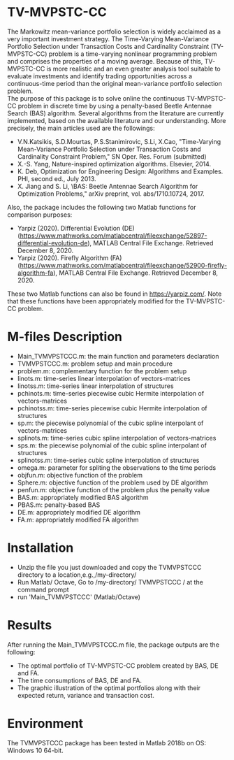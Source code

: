 # TV-MVPSTC-CC
The Markowitz mean-variance portfolio selection is widely acclaimed as a very important investment strategy. The Time-Varying Mean-Variance Portfolio Selection under Transaction Costs and Cardinality Constraint (TV-MVPSTC-CC) problem is a time-varying nonlinear programming problem and comprises the properties of a moving average. Because of this, TV-MVPSTC-CC is more realistic and an even greater analysis tool suitable to evaluate investments and identify trading opportunities across a continuous-time period than the original mean-variance portfolio selection problem.\
The purpose of this package is to solve online the continuous TV-MVPSTC-CC problem in discrete time by using a penalty-based Beetle Antennae Search (BAS) algorithm. Several algorithms from the literature are currently implemented, based on the available literature and our understanding. More precisely, the main articles used are the followings:
* V.N.Katsikis, S.D.Mourtas, P.S.Stanimirovic, S.Li, X.Cao, "Time-Varying Mean-Variance Portfolio Selection under Transaction Costs and Cardinality Constraint Problem," SN Oper. Res. Forum (submitted)
* X.-S. Yang, Nature-inspired optimization algorithms. Elsevier, 2014.
* K. Deb, Optimization for Engineering Design: Algorithms and Examples. PHI, second ed., July 2013.
* X. Jiang and S. Li, \BAS: Beetle Antennae Search Algorithm for Optimization Problems," arXiv preprint, vol. abs/1710.10724, 2017.

Also, the package includes the following two Matlab functions for comparison purposes:
* Yarpiz (2020). Differential Evolution (DE) (https://www.mathworks.com/matlabcentral/fileexchange/52897-differential-evolution-de), MATLAB Central File Exchange. Retrieved December 8, 2020.
* Yarpiz (2020). Firefly Algorithm (FA) (https://www.mathworks.com/matlabcentral/fileexchange/52900-firefly-algorithm-fa), MATLAB Central File Exchange. Retrieved December 8, 2020.

These two Matlab functions can also be found in https://yarpiz.com/. Note that these functions have been appropriately modified for the TV-MVPSTC-CC problem.
# M-files Description
* Main_TVMVPSTCCC.m: the main function and parameters declaration
* TVMVPSTCCC.m: problem setup and main procedure
* problem.m: complementary function for the problem setup
* linots.m: time-series linear interpolation of vectors-matrices
* linotss.m: time-series linear interpolation of structures
* pchinots.m: time-series piecewise cubic Hermite interpolation of vectors-matrices
* pchinotss.m: time-series piecewise cubic Hermite interpolation of structures
* sp.m: the piecewise polynomial of the cubic spline interpolant of vectors-matrices
* splinots.m: time-series cubic spline interpolation of vectors-matrices
* sps.m: the piecewise polynomial of the cubic spline interpolant of structures
* splinotss.m: time-series cubic spline interpolation of structures
* omega.m: parameter for spliting the observations to the time periods
* objfun.m: objective function of the problem
* Sphere.m: objective function of the problem used by DE algorithm
* penfun.m: objective function of the problem plus the penalty value
* BAS.m: appropriately modified BAS algorithm
* PBAS.m: penalty-based BAS
* DE.m: appropriately modified DE algorithm
* FA.m: appropriately modified FA algorithm
# Installation
* Unzip the file you just downloaded and copy the TVMVPSTCCC directory to a location,e.g.,/my-directory/
* Run Matlab/ Octave, Go to /my-directory/ TVMVPSTCCC / at the command prompt
* run 'Main_TVMVPSTCCC' (Matlab/Octave)
# Results
After running the Main_TVMVPSTCCC.m file, the package outputs are the following:
* The optimal portfolio of TV-MVPSTC-CC problem created by BAS, DE and FA.
* The time consumptions of BAS, DE and FA.
* The graphic illustration of the optimal portfolios along with their expected return, variance and transaction cost.
# Environment
The TVMVPSTCCC package has been tested in Matlab 2018b on OS: Windows 10 64-bit.
